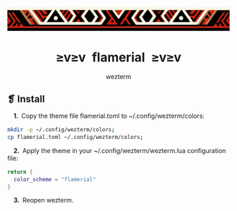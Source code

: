 <p align="center">
	<img src="../../imgs/ornament.webp" alt="" />
</p>
<h1 align="center">≥v≥v&ensp;flamerial&ensp;≥v≥v</h1>
<p align="center">wezterm</p>

## ❡ Install

&emsp;**1.**&ensp;Copy the theme file flamerial.toml to ~/.config/wezterm/colors:

```sh
mkdir -p ~/.config/wezterm/colors;
cp flamerial.toml ~/.config/wezterm/colors;
```

&emsp;**2.**&ensp;Apply the theme in your ~/.config/wezterm/wezterm.lua configuration file:

```lua
return {
  color_scheme = "flamerial"
}
```

&emsp;**3.**&ensp;Reopen wezterm.
